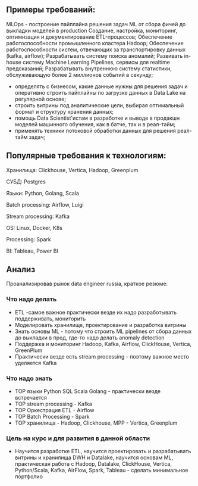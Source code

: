 ## Примеры требований:

MLOps - построение пайплайна решения задач ML от сбора фичей до выкладки моделей в production
Создание, настройка, мониторинг, оптимизация и документирование ETL-процессов;
Обеспечение работоспособности промышленного кластера Hadoop;
Обеспечение работоспособности систем, отвечающих за транспортировку данных (kafka, airflow);
Разрабатывать систему поиска аномалий;
Развивать in-house систему Machine Learning Pipelines, сервисы для realtime предсказаний;
Разрабатывать внутреннюю систему статистики, обслуживающую более 2 миллионов событий в секунду;
* определять с бизнесом, какие данные нужны для решения задач и оперативно строить пайплайны по загрузке данных в Data Lake на регулярной основе;
* строить витрины под аналитические цели, выбирая оптимальный формат и структуру хранения данных;
* помощь Data Scientist'истам в разработке и выводе в продакшн моделей машинного обучения, как в батче, так и в реал-тайм;
* применять техники потоковой обработки данных для решения реал-тайм задач;

## Популярные требования к технологиям:

Хранилища: Clickhouse, Vertica, Hadoop, Greenplum

СУБД: Postgres

Языки: Python, Golang, Scala

Batch processing: Airflow, Luigi

Stream processing: Kafka

OS: Linux, Docker, K8s

Processing: Spark

BI: Tableau, Power BI

## Анализ

Проанализировав рынок data engineer russia, краткое резюме:

### Что надо делать

* ETL -самое важное практически везде их надо разработывать поддерживать, мониторить
* Моделировать хранилище, проектирование и разработка витрины
* Знать основы ML - потому что строить ML pipelines от сбора данных до выкладки в прод, где-то надо делать anomaly detection
* Поддержка и мониторинг Hadoop, Kafka, Airflow, ClickHouse, Vertica, GreenPlum
* Практически везде есть stream processing - поэтому важное место уделяется Kafka 


### Что надо знать

* TOP языки Python SQL Scala Golang - практически везде встречается
* TOP stream processing - Kafka
* TOP Оркестрация ETL - Airflow
* TOP Batch Processing - Spark
* TOP хранилища - Hadoop, Clickhouse, MPP - Vertica, Greenplum

### Цель на курс и для развития в данной области

* Научится разработке ETL, научится проектировать и разрабатывать витрины и хранилища DWH и Datalake, научится основам ML, практическая работа с Hadoop, Datalake, ClickHouse, Vertica, Python/Scala, Kafka, AirFlow, Spark, Tableau - сделать минимальное портфолио
